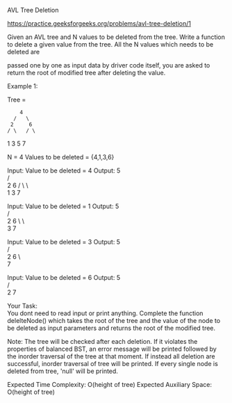 AVL Tree Deletion

https://practice.geeksforgeeks.org/problems/avl-tree-deletion/1




Given an AVL tree and N values to be deleted from the tree. Write a function to delete a given value from the tree.
All the N values which needs to be deleted are 


passed one by one as input data by driver code itself, you are asked to return the root of modified tree after deleting the value.

Example 1:


Tree = 


        4
      /   \
     2     6
    / \   / \  
   1   3 5   7

N = 4
Values to be deleted = {4,1,3,6}

Input: Value to be deleted = 4
Output:
        5    
      /   \
     2     6
    / \     \  
   1   3     7

Input: Value to be deleted = 1
Output:
        5    
      /   \
     2     6
      \     \  
       3     7

Input: Value to be deleted = 3
Output:
        5    
      /   \
     2     6
            \  
             7

Input: Value to be deleted = 6
Output:
        5    
      /   \
     2     7

Your Task:  
You dont need to read input or print anything. Complete the function delelteNode() which takes the root of the tree and the value of the node to be deleted as input parameters and returns the root of the modified tree.

Note: The tree will be checked after each deletion. 
If it violates the properties of balanced BST, an error message will be printed followed by the inorder traversal of the tree at that moment.
If instead all deletion are successful, inorder traversal of tree will be printed.
If every single node is deleted from tree, 'null' will be printed.

Expected Time Complexity: O(height of tree)
Expected Auxiliary Space: O(height of tree)
